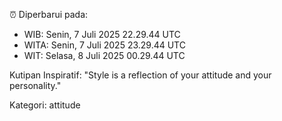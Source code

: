⏰ Diperbarui pada:
- WIB: Senin, 7 Juli 2025 22.29.44 UTC
- WITA: Senin, 7 Juli 2025 23.29.44 UTC
- WIT: Selasa, 8 Juli 2025 00.29.44 UTC

Kutipan Inspiratif:
"Style is a reflection of your attitude and your personality."


Kategori: attitude

